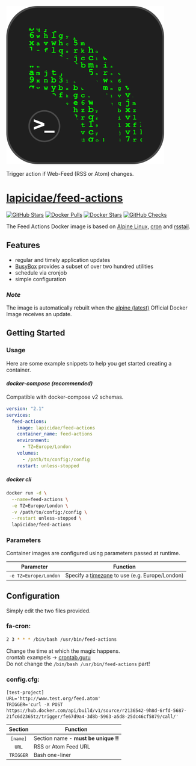 [![feed-actions](feed-actions-logo.svg)](https://projects.vdr-developer.org/git/feed-actions.git)

Trigger action if Web-Feed (RSS or Atom) changes.


# [lapicidae/feed-actions](https://github.com/lapicidae/feed-actions)

[![GitHub Stars](https://img.shields.io/github/stars/lapicidae/feed-actions.svg?color=3c0e7b&labelColor=555555&logoColor=ffffff&style=for-the-badge&logo=github)](https://github.com/lapicidae/feed-actions)
[![Docker Pulls](https://img.shields.io/docker/pulls/lapicidae/feed-actions.svg?color=3c0e7b&labelColor=555555&logoColor=ffffff&style=for-the-badge&label=pulls&logo=docker)](https://hub.docker.com/r/lapicidae/feed-actions)
[![Docker Stars](https://img.shields.io/docker/stars/lapicidae/feed-actions.svg?color=3c0e7b&labelColor=555555&logoColor=ffffff&style=for-the-badge&label=stars&logo=docker)](https://hub.docker.com/r/lapicidae/feed-actions)
[![GitHub Checks](https://img.shields.io/github/checks-status/lapicidae/feed-actions/master?label=build%20check&labelColor=555555&logoColor=ffffff&style=for-the-badge&logo=jenkins)](https://github.com/lapicidae/feed-actions/commits)


The Feed Actions Docker image is based on [Alpine Linux](https://alpinelinux.org/), [cron](https://en.wikipedia.org/wiki/Cron) and [rsstail](https://github.com/oldlaptop/rsstail).


## Features

* regular and timely application updates
* [BusyBox](https://www.busybox.net/) provides a subset of over two hundred utilities
* schedule via cronjob
* simple configuration

### *Note*
The image is automatically rebuilt when the [alpine (latest)](https://hub.docker.com/_/alpine) Official Docker Image receives an update.


## Getting Started

### Usage
Here are some example snippets to help you get started creating a container.

#### *docker-compose (recommended)*

Compatible with docker-compose v2 schemas.
```yaml
version: "2.1"
services:
  feed-actions:
    image: lapicidae/feed-actions
    container_name: feed-actions
    environment:
      - TZ=Europe/London
    volumes:
      - /path/to/config:/config
    restart: unless-stopped
```

#### *docker cli*

```bash
docker run -d \
  --name=feed-actions \
  -e TZ=Europe/London \
  -v /path/to/config:/config \
  --restart unless-stopped \
  lapicidae/feed-actions
```

### Parameters

Container images are configured using parameters passed at runtime.

| Parameter | Function |
| :----: | --- |
| `-e TZ=Europe/London` | Specify a [timezone](https://en.wikipedia.org/wiki/List_of_tz_database_time_zones#List) to use (e.g. Europe/London) |


## Configuration
Simply edit the two files provided.

### fa-cron:
```bash
2 3 * * * /bin/bash /usr/bin/feed-actions
```
Change the time at which the magic happens.  
crontab exampels -> [crontab.guru](https://crontab.guru)  
Do not change the `/bin/bash /usr/bin/feed-actions` part!

### config.cfg:

```dosini
[test-project]
URL='http://www.test.org/feed.atom'
TRIGGER='curl -X POST https://hub.docker.com/api/build/v1/source/r2136542-9h8d-6rfd-5687-21fc6d2365tz/trigger/fe67d9a4-3d8b-5963-a5d8-25dc46cf5879/call/'
```
| Section | Function |
| :----: | --- |
| `[name]` | Section name - **must be unique !!** |
| `URL` | RSS or Atom Feed URL |
| `TRIGGER` | Bash one-liner |
